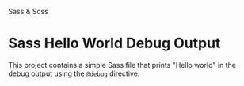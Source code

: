 Sass & Scss

# Sass Hello World Debug Output

This project contains a simple Sass file that prints "Hello world" in the debug output using the `@debug` directive.

